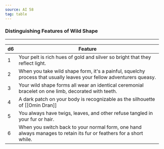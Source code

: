 ```yaml
---
source: AI 58
tag: table
---
```


### Distinguishing Features of Wild Shape
---
|d6|Feature|
|----|------------|
|1|Your pelt is rich hues of gold and silver so bright that they reflect light.|
|2|When you take wild shape form, it's a painful, squelchy process that usually leaves your fellow adventurers queasy.|
|3|Your wild shape forms all wear an identical ceremonial bracelet on one limb, decorated with teeth.|
|4|A dark patch on your body is recognizable as the silhouette of [[Omin Dran]]|
|5|You always have twigs, leaves, and other refuse tangled in your fur or hair.|
|6|When you switch back to your normal form, one hand always manages to retain its fur or feathers for a short while.|
